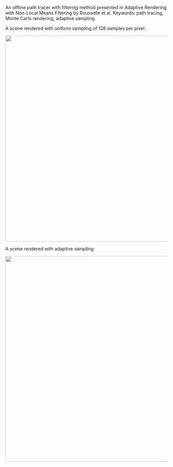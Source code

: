 An offline path tracer with filtering method presented in Adaptive Rendering with Non-Local Means Filtering by Rousselle et al. 
Keywords: path tracing, Monte Carlo rendering, adaptive sampling

A scene rendered with uniform sampling of 128 samples per pixel:
<p align="center">
  <img src="https://github.com/karaianas/ray-tracer/blob/master/ray_tracer_1/ray_tracer_1/Images/NaiveSampling.png" width="640">
</p>

A scene rendered with adaptive sampling:
<p align="center">
  <img src="https://github.com/karaianas/ray-tracer/blob/master/ray_tracer_1/ray_tracer_1/Images/IterativeFiltering.png" width="640">
</p>

